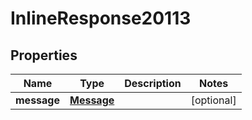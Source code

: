 
# InlineResponse20113

## Properties
Name | Type | Description | Notes
------------ | ------------- | ------------- | -------------
**message** | [**Message**](Message.md) |  |  [optional]



